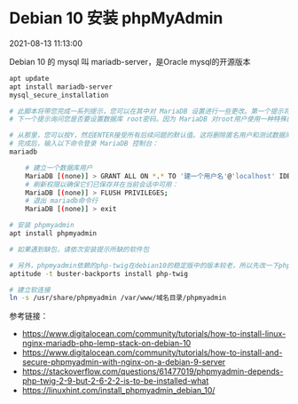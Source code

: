 # Debian 10 安装 phpMyAdmin
2021-08-13 11:13:00

Debian 10 的 mysql 叫 mariadb-server，是Oracle mysql的开源版本

```bash
apt update
apt install mariadb-server
mysql_secure_installation

# 此脚本将带您完成一系列提示，您可以在其中对 MariaDB 设置进行一些更改。第一个提示将要求您输入当前的数据库 root密码。这不要与系统 root混淆。该数据库根用户是在数据库系统完全权限的管理用户。因为您刚刚安装了 MariaDB，还没有进行任何配置更改，所以这个密码将为空，所以只需ENTER在提示下按即可。
# 下一个提示询问您是否要设置数据库 root密码。因为 MariaDB 对root用户使用一种特殊的身份验证方法，通常比使用密码更安全，所以您现在不需要设置它。键入N，然后按ENTER。

# 从那里，您可以按Y，然后ENTER接受所有后续问题的默认值。这将删除匿名用户和测试数据库，禁用远程root登录，并加载这些新规则，以便 MariaDB 立即尊重您所做的更改。
# 完成后，输入以下命令登录 MariaDB 控制台：
mariadb

    # 建立一个数据库用户
    MariaDB [(none)] > GRANT ALL ON *.* TO '建一个用户名'@'localhost' IDENTIFIED BY '该用户名的密码';
    # 刷新权限以确保它们已保存并在当前会话中可用：
    MariaDB [(none)] > FLUSH PRIVILEGES;
    # 退出 mariadb命令行
    MariaDB [(none)] > exit

# 安装 phpmyadmin
apt install phpmyadmin

# 如果遇到缺包，请依次安装提示所缺的软件包

# 另外，phpmyadmin依赖的php-twig在debian10的稳定版中的版本较老，所以先改一下php-twig要用的最新分支
aptitude -t buster-backports install php-twig

# 建立软连接
ln -s /usr/share/phpmyadmin /var/www/域名目录/phpmyadmin

```

参考链接：
- https://www.digitalocean.com/community/tutorials/how-to-install-linux-nginx-mariadb-php-lemp-stack-on-debian-10
- https://www.digitalocean.com/community/tutorials/how-to-install-and-secure-phpmyadmin-with-nginx-on-a-debian-9-server
- https://stackoverflow.com/questions/61477019/phpmyadmin-depends-php-twig-2-9-but-2-6-2-2-is-to-be-installed-what
- https://linuxhint.com/install_phpmyadmin_debian_10/